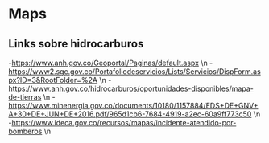 # Maps

## Links sobre hidrocarburos
-https://www.anh.gov.co/Geoportal/Paginas/default.aspx \n
-https://www2.sgc.gov.co/Portafoliodeservicios/Lists/Servicios/DispForm.aspx?ID=3&RootFolder=%2A \n
-https://www.anh.gov.co/hidrocarburos/oportunidades-disponibles/mapa-de-tierras \n
-https://www.minenergia.gov.co/documents/10180/1157884/EDS+DE+GNV+A+30+DE+JUN+DE+2016.pdf/965d1cb6-7684-4919-a2ec-60a9ff773c50 \n
-https://www.ideca.gov.co/recursos/mapas/incidente-atendido-por-bomberos \n
